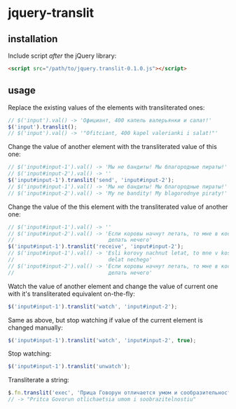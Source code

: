 jquery-translit
===============

installation
------------

Include script *after* the jQuery library:

```html
<script src="/path/to/jquery.translit-0.1.0.js"></script>
```

usage
-----

Replace the existing values of the elements with transliterated ones:

```javascript
// $('input').val() -> 'Официант, 400 капель валерьянки и салат!'
$('input').translit();
// $('input').val() -> '"Ofitciant, 400 kapel valerianki i salat!"'
```

Change the value of another element with the transliterated value of this
one:

```javascript
// $('input#input-1').val() -> 'Мы не бандиты! Мы благородные пираты!'
// $('input#input-2').val() -> ''
$('input#input-1').translit('send', 'input#input-2');
// $('input#input-1').val() -> 'Мы не бандиты! Мы благородные пираты!'
// $('input#input-2').val() -> 'My ne bandity! My blagorodnye piraty!'
```

Change the value of the this element with the transliterated value of another
one:

```javascript
// $('input#input-1').val() -> ''
// $('input#input-2').val() -> 'Если коровы начнут летать, то мне в космосе
//                              делать нечего'
$('input#input-1').translit('receive', 'input#input-2');
// $('input#input-1').val() -> 'Esli korovy nachnut letat, to mne v kosmose
//                              delat nechego'
// $('input#input-2').val() -> 'Если коровы начнут летать, то мне в космосе
//                              делать нечего'
```

Watch the value of another element and change the value of current one with
it's transliterated equivalent on-the-fly:

```javascript
$('input#input-1').translit('watch', 'input#input-2');
```

Same as above, but stop watching if value of the current element is changed
manually:

```javascript
$('input#input-1').translit('watch', 'input#input-2', true);
```

Stop watching:

```javascript
$('input#input-1').translit('unwatch');
```

Transliterate a string:

```javascript
$.fn.translit('exec', 'Прица Говорун отличается умом и сообразительностью')
// -> "Pritca Govorun otlichaetsia umom i soobrazitelnostiu"
```
